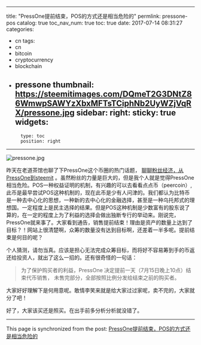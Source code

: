 
---
title: "PressOne提前结束，POS的方式还是相当危险的"
permlink: pressone-pos
catalog: true
toc_nav_num: true
toc: true
date: 2017-07-14 08:31:27
categories:
- cn
tags:
- cn
- bitcoin
- cryptocurrency
- blockchain
- pressone
thumbnail: https://steemitimages.com/DQmeT2G3DNtZ86WmwpSAWYzXbxMFTsTCiphNb2UyWZjVqRX/pressone.jpg
sidebar:
    right:
        sticky: true
widgets:
    -
        type: toc
        position: right
---


![pressone.jpg](https://steemitimages.com/DQmeT2G3DNtZ86WmwpSAWYzXbxMFTsTCiphNb2UyWZjVqRX/pressone.jpg)

昨天在老道茶馆也聊了下PressOne这个币圈的热门话题， [聊聊粉丝经济，从PressOne到steemit](https://steemit.com/laodr-teahouse/@laodr/laodr-tea-house-pressone-steemit) 。虽然粉丝的力量是巨大的，但是我个人就是觉得PressOne相当危险。POS一种权益证明的机制，有兴趣的可以去看看点点币（peercoin）,此币是最早尝试POS这种机制的，现在此币是少有人问津的。我们都认为比特币是一种去中心化的思想，一种新的去中心化的金融选择，甚至是一种乌托邦式的理想国。一定程度上是民主选择的结果。但是POS这种机制是少数富有的股东说了算的，在一定的程度上为了利益的选择会做出独断专行的举动来。刚说完，PressOne就来事了。大家看到通告，销售提前结束！理由是资产的数量上达到了目标？！网站上很清楚啊，众筹的数量没有达到目标啊，还差着一半多呢。提前结束是何目的呢？

个人猜测，请勿当真。应该是担心无法完成众筹目标，而将好不容易筹到手的币返还给投资人，就出了这么一招的。还有很奇怪的一句话：
> 为了保护购买者的利益，PressOne 决定提前一天（7月15日晚上10点）结束代币销售， 未售完部分，全部按照比例分发给结束之前的购买者。

大家好好理解下是何用意呢。敢情李笑来就是给大家过过家呢，卖不完的，大家就分了吧！

好了，大家该买还是照买。在出手前多分析分析就没错了。

- - -

This page is synchronized from the post: [PressOne提前结束，POS的方式还是相当危险的](https://steemit.com/@lemooljiang/pressone-pos)
